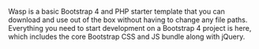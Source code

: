 Wasp is a basic Bootstrap 4 and PHP starter template that you can download and use out of the box without having to change any file paths. Everything you need to start development on a Bootstrap 4 project is here, which includes the core Bootstrap CSS and JS bundle along with jQuery.